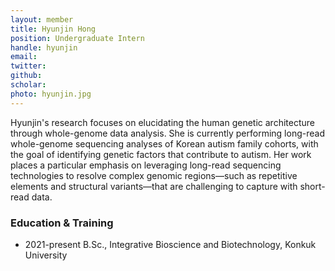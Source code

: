 ```yaml
---
layout: member
title: Hyunjin Hong
position: Undergraduate Intern
handle: hyunjin
email:
twitter:
github:
scholar: 
photo: hyunjin.jpg
---
```


Hyunjin's research focuses on elucidating the human genetic architecture through whole-genome data analysis. She is currently performing long-read whole-genome sequencing analyses of Korean autism family cohorts, with the goal of identifying genetic factors that contribute to autism.
Her work places a particular emphasis on leveraging long-read sequencing technologies to resolve complex genomic regions—such as repetitive elements and structural variants—that are challenging to capture with short-read data.


### Education & Training
- 2021-present B.Sc., Integrative Bioscience and Biotechnology, Konkuk University

